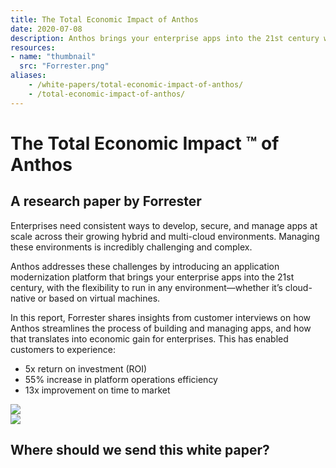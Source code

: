 ```yaml
---
title: The Total Economic Impact of Anthos
date: 2020-07-08
description: Anthos brings your enterprise apps into the 21st century with the flexibility to run anywhere.
resources:
- name: "thumbnail"
  src: "Forrester.png"
aliases:
    - /white-papers/total-economic-impact-of-anthos/
    - /total-economic-impact-of-anthos/
---
```



<div class="landing-page">
    <!-- hero -->
    <div class="hero jumbotron reading-landing jumbotron-fluid">
        <div class="container-fluid">
            <div class="row">
                <div class="col-xl-6 offset-xl-2 col-lg-10 offset-lg-1 col-md-12">
                    <h1 class="display-4">The Total Economic Impact &#8482; of Anthos</h1>
                </div>
            </div>
        </div>
    </div>
    <div class="main-content">
        <div class="row">
            <div class="col-xl-4 offset-xl-2 without-bottom-line">
                <div class="workshop-prerequisites">
                    <h2>A research paper by Forrester</h2>                             
                    <p>Enterprises need consistent ways to develop, secure, and manage apps at scale across their growing hybrid and multi-cloud environments. Managing these environments is incredibly challenging and complex.</p>
                    <p>Anthos addresses these challenges by introducing an application modernization platform that brings your enterprise apps into the 21st century, with the flexibility to run in any environment―whether it’s cloud-native or based on virtual machines.</p>
                    <p>In this report, Forrester shares insights from customer interviews on how Anthos streamlines the process of building and managing apps, and how that translates into economic gain for enterprises. This has enabled customers to experience:</p>
                    <ul class="dashes">
                    <li>5x return on investment (ROI)</li>
                    <li>55% increase in platform operations efficiency</li>
                    <li>13x improvement on time to market</li>
                    </ul>
                </div>
            </div>
                <div class="col-xl-4 offset-xl-0 white-paper-image">
                <img src="/images/white-papers/total-economic-impact-of-anthos.png">
            </div>
        </div>
            </div>
        </div>
    </div>
    <!-- contact us -->
    <div class="contact-us-card">
        <div class="row">
            <div class="col-xl-8 offset-xl-2 col-lg-10 offset-lg-1 col-md-12 col-sm-12 col-xs-12">
                <img src="/images/single-line-arrows.png">
            </div>
            <div
                class="col-xl-3 offset-xl-3 col-lg-3 offset-lg-1 col-md-10 offset-md-1 col-sm-10 offset-sm-1 col-xs-12">
                <h2>Where should we send this white paper?</h2>
            </div>
            <div
                class="col-xl-5 offset-xl-0 col-lg-6 offset-lg-1 col-md-8 offset-md-2 col-sm-10 offset-sm-1 col-xs-12 general-contact-form">
                <!--[if lte IE 8]>
<script charset="utf-8" type="text/javascript" src="//js.hsforms.net/forms/v2-legacy.js"></script>
<![endif]-->
<script charset="utf-8" type="text/javascript" src="//js.hsforms.net/forms/v2.js"></script>
<script>
  hbspt.forms.create({
	portalId: "732832",
	formId: "e9c552c4-5a8d-4a96-aa5c-be9542bbc926"
});
</script>
            </div>
        </div>
    </div>
</div>